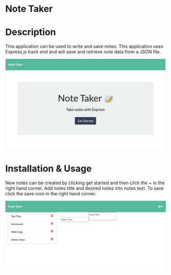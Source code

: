 # Note Taker

# Description
This application can be used to write and save notes. This application uses Express.js back end and will save and retrieve note data from a JSON file.

![image1](assets/images/Screenshot%202023-03-10%20at%209.50.28%20AM.png)

# Installation & Usage
New notes can be created by clicking get started and then click the + in the right hand corner. Add notes title and desired notes into notes text. To save click the save icon in the right hand corner.

![image2](assets/images/Screenshot%202023-03-10%20at%209.50.48%20AM.png)